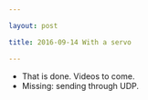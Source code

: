 ```yaml
---

layout: post

title: 2016-09-14 With a servo

---
```



-   That is done. Videos to come.
-   Missing: sending through UDP.

